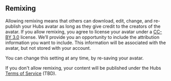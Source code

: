 ## Remixing

Allowing remixing means that others can download, edit, change, and re-publish your Hubs avatar as long as they give credit to the creators of the avatar. If you allow remixing, you agree to license your avatar under a [CC-BY 3.0](https://creativecommons.org/licenses/by/3.0/legalcode) license. We’ll provide you an opportunity to include the attribution information you want to include. This information will be associated with the avatar, but not stored with your account.

You can change this setting at any time, by re-saving your avatar.

If you don't allow remixing, your content will be published under the Hubs [Terms of Service](https://hubsfoundation.org/hubs-terms-of-use) (TBD).
